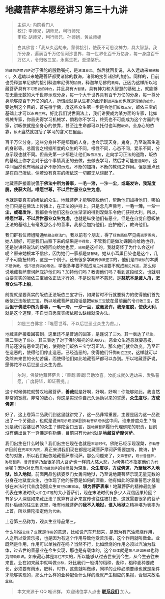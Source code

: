 # 地藏菩萨本愿经讲习 第三十九讲

> 主讲人: 内院看门人 <br />
> 校订: 李师兄，胡师兄，利行师兄 <br />
> 审核: 胡师兄，利行师兄，孙师姐，黄兰师姐 <br />

> 白其佛言：「我从久远劫来，蒙佛接引，使获不可思议神力，具大智慧。我所分身，遍满百千万亿恒河沙世界，每一世界化百千万亿身，每一身度百千万亿人，令归敬三宝，永离生死，至涅槃乐。

`地藏菩萨摩诃萨`对于佛陀的殷勤嘱托，是`涕泪哀恋`。然后就回复说，从久远劫来`蒙佛接引`，久远劫以来地藏菩萨都受诸佛的教诲，诸佛的接引诸佛的加持。同样的，目前也受释迦牟尼佛的接引释迦牟尼佛的`加持`，释迦牟尼佛的`教诲`。正因为这样所以地藏菩萨具有`不可思议的神力`，并且具有`大智慧`，具有神力和大智慧的基础上，就能够在无量无数的大千世界示现分身，每一个大千世界具有百千万亿的分身，每一尊分身能够度百千万亿的的人，所谓`度`就是从生死的此岸到`远离生死`也就是`涅槃的彼岸`。要达到这个目的，首先得学佛，度这些众生第一步是令他们`皈依三宝`，皈依三宝的基础上才可以`永离生死`，好比我们说世间法上，我们讲要成为某方面的专家，比如机械专家，你首先得学习机械学，倘若你不学习，终究也不可能成为这个方面的专家，讲皈依就是全身心的依靠，甚至连生命都可以托付也叫做`皈命`。全身心的依靠，`依止`当然就包括了学习的含义在里面。

百千万亿分身，这些分身并不是都现的人身，也会示现天身，鬼身，乃至说畜生道的身形等。总而言之根据所度的众生的不同，根性不同，心态不同，爱乐不同，分身示现也就不同。但首先第一步都是让他们`皈依三宝`，走向学习正法的道路，皈依的基础上你才会对于这个事情真正的去做，去做去学习，然后才可能`至涅槃乐`。这中间当然也有地藏菩萨不断的示现，不断的加持，不断的教诲之作用。但是重点还是在自己皈依，倘若没有真实的皈依这一切都无从谈起了。

地藏菩萨接着说**但于佛法中所为善事，一毛一渧，一沙一尘，或毫发许，我渐度脱，使获大利。唯愿世尊，不以后世恶业众生为虑**。

也就是要真实的皈依的众生，地藏菩萨才能够度脱他们，帮助他们加持他们，哪怕他们只是在佛法上传播上，在正法的护持上。只是念几声佛号，**一毛一渧，一沙一尘，或毫发许**，我都会令他们这些众生渐渐的得到涅槃乐令他们获得大利。所以，**唯愿世尊，不以后世恶业众生为虑**，也就是纵使他们有恶业，但是在自觉自愿皈依正法的基础上有毫发那么小的善事，我都会加持他们，庇护他们，教诲他们。

我们群有位师姐精通`地藏占察法门`，我以前有个朋友，得了`绿色肠癌`罕见病`克罗恩病`，她人很好，可是我们占察下来的结果是`不得愈`，不管我们是做功课回向给她也好，还是说讲经说法的功德回向给她也罢，`轮相`是这样的。我就奇怪了为什么会这样呢？原来她根本不信佛，因为她们一家都是`基督徒`，她从小耳熏目染也是这个，几乎不可能扭转的，这是一个例子。还有很多学`藏传佛教密宗`的，他们是`四皈依`的本质`不是佛教`，也`不是真实的皈依`，学很多年要不就成`常见外道`要不就成`断见外道`，那么你说地藏菩萨摩诃萨庇护他们吗？加持他们吗？教诲他们吗？看到这段经文，也就明白要真实的皈依三宝皈依正法才行的，不是说菩萨不慈悲，是**慈航本是渡人舟，怎奈众生不上船**。

前提就是要真实的皈依正法皈依三宝才行，如果暂时不行就要努力的使得他们首先皈依正法皈依三宝。所以地藏菩萨这段话是把`皈依三宝`放在最前面的令`归敬三宝`，然后**但于佛法中所为善事，一毛一渧，一沙一尘，或毫发许，我渐度脱，使获大利**，就是这个道理，不自觉自愿真实皈依那么缺缘就没办法。

> 如是三白佛言：『唯愿世尊，不以后世恶业众生为虑。』，

地藏菩萨接着回答到，这里还不是普通的回答，是连说了`三次`。其一表达了`郑重`，第二表达了`信心`，其三表达了对于佛陀嘱托的`坚决执行`。恶业众生造恶就要恶报，目前还没有恶业现行的，使得他们皈依三宝学习正法，那么他们就会改变。乃至正在造恶的，使得他们停止造恶。已经造恶的，使得他们忏悔`树立正见`，这样就可以免除未来世的长劫苦痛，而使得他们如此地藏菩萨都可以办到。所以地藏菩萨说，愿佛陀不以后世恶业众生为虑。

> 尔时，佛赞地藏菩萨言：『善哉!善哉!吾助汝喜。汝能成就久远劫来，发弘誓愿，广度将毕，即证菩提。』

这个时候佛陀就赞叹地藏菩萨，**善哉**就是好啊，好啊，好啊！你能够如此，我当然非常的宽慰，非常的放心，你这是实现你自己久远劫以来的誓愿，**众生度尽，方成佛道**！

好了，这上卷第二品我们到这里就讲完了，这一品非常重要，主要是因为这一品说出了一个关键点，也就是说`佛陀示现涅槃`到`弥勒菩萨成佛`这中间，谁来普度众生？特别是我们娑婆世界的众生？佛陀金口玉言，是`地藏菩萨`履行代理佛陀的职责，目前没有佛出世下一尊佛是弥勒佛，目前只有`代佛`也就是**地藏菩萨摩诃萨**。

我们出生在什么时候？我们出生在现在也就是`末法时代`，佛陀已经示现涅槃，`弥勒菩萨`目前在`兜率天内院`，真正来讲我们现在都是地藏菩萨摩诃萨需要加持，教诲，护佑的对象，所以我们皈依地藏菩萨摩诃萨。那么问题来了，`文殊菩萨`，`观世音菩萨`，`弥勒菩萨`，`普贤菩萨`乃至很多的大菩萨也一样的大慈大悲，为何佛陀不指定他们为`代佛`呢？因为对比而言`地藏菩萨`的`誓愿`最为深重，**众生度尽，方成佛道，乃至我不入地狱，谁入地狱**。前面两品包括婆罗门女勇闯地狱，乃至说地藏菩萨示现无量无数的分身在地狱度众生，也体现了他的誓愿是如何的深重，他有如此的深重誓愿才最能够在末法时代普度刚强众生`荷担如来家业`。**堪为菩萨表率**！地藏菩萨的精神最能够代表在末法时代`火中生红莲`的大小菩萨们，现在末法时代有多少人深信因果轮回？有多少人深信如来藏正法？就算有菩萨来宣传也往往被打击，这就需要很多的菩萨前仆后继的往生到这里，唯有地藏菩萨的**我不入地狱，谁入地狱**之精神堪为表率为上首，所以佛陀指定他为`代佛`。

上卷第三品称为，观众生业缘品第三。

什么叫做`业缘`？`业`就是`作用`的意思，比如说汽车开起来，是因为有汽油燃烧作用，人之所以受苦乐报，也是因为有这个作用导致他受苦乐报，这个作用就叫做业。业既然是作用，作用可以单独存在吗？当然不行，比如燃烧的作用必须以汽油为载体，过去世的善恶业在今生实现，那也是有载体的，这个`载体`就是`第八识如来藏`也称为`阿赖耶识`。如来藏心体是`常住不灭`的，所以能够从过去世来到今生，从今生去往未来世。业在如来藏中就叫做`业种`，好比我们一般讲的稻种，麦种，稻种麦种要成长，必须要有雨水，肥料，时节，这些就叫做缘，同样的业种必须要缘也就是条件才能够实现的，那么什么样的业种配合什么样的缘就产生相应的果报，合起来故名`业缘`。

> 本文来源于 QQ 唯识群， 欢迎诸位学人点击 **[联系我们](https://mp.weixin.qq.com/s/lZCfWjmLjgNR165Tx4_bCQ)** 加入。

